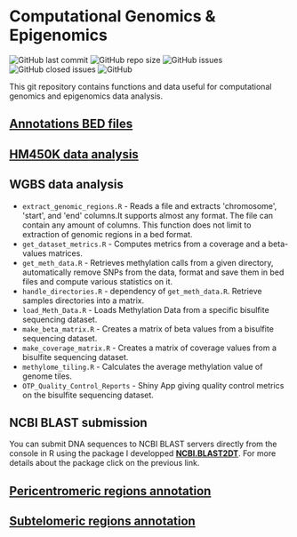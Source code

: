 # Computational Genomics & Epigenomics
![GitHub last commit](https://img.shields.io/github/last-commit/YoannPa/Computational_Epigenomics)
![GitHub repo size](https://img.shields.io/github/repo-size/YoannPa/Computational_Epigenomics)
![GitHub issues](https://img.shields.io/github/issues-raw/YoannPa/Computational_Epigenomics)
![GitHub closed issues](https://img.shields.io/github/issues-closed-raw/YoannPa/Computational_Epigenomics)
![GitHub](https://img.shields.io/github/license/YoannPa/Computational_Epigenomics)  

This git repository contains functions and data useful for computational genomics and epigenomics data analysis.  

## [Annotations BED files](hg19_annotations/)

## [HM450K data analysis](HM450K_data_analysis/)

## WGBS data analysis
* `extract_genomic_regions.R` - Reads a file and extracts 'chromosome', 'start', and 'end' columns.It supports almost any format. The file can contain any amount of columns. This function does not limit to extraction of genomic regions in a bed format.  
* `get_dataset_metrics.R` - Computes metrics from a coverage and a beta-values matrices.  
* `get_meth_data.R` - Retrieves methylation calls from a given directory, automatically remove SNPs from the data, format and save them in bed files and compute various statistics on it.  
* `handle_directories.R` - dependency of `get_meth_data.R`. Retrieve samples directories into a matrix.  
* `load_Meth_Data.R` - Loads Methylation Data from a specific bisulfite sequencing dataset.  
* `make_beta_matrix.R` - Creates a matrix of beta values from a bisulfite sequencing dataset.  
* `make_coverage_matrix.R` - Creates a matrix of coverage values from a bisulfite sequencing dataset.  
* `methylome_tiling.R` - Calculates the average methylation value of genome tiles.  
* `OTP_Quality_Control_Reports` - Shiny App giving quality control metrics on the bisulfite sequencing dataset.  

## NCBI BLAST submission

You can submit DNA sequences to NCBI BLAST servers directly from the console in R using the package I developped [**NCBI.BLAST2DT**](https://github.com/YoannPa/NCBI.BLAST2DT). For more details about the package click on the previous link.  

## [Pericentromeric regions annotation](Pericentromeric_regions_annotation/)

## [Subtelomeric regions annotation](Subtelomeric_regions_annotation/)
